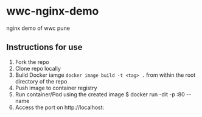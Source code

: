 # wwc-nginx-demo
nginx demo of wwc pune

## Instructions for use

1. Fork the repo 
2. Clone repo locally
3. Build Docker iamge `docker image build -t <tag> .` from within the root directory of the repo 
4. Push image to container registry
5. Run container/Pod using the created image
  $ docker run -dit -p <port>:80 --name <container-name> <tag>
6. Access the port on http://localhost:<port>
